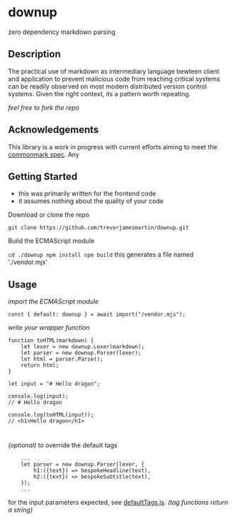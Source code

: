 # downup

zero dependency markdown parsing

## Description

The practical use of markdown as intermediary language bewteen client and application to prevent malicious code from reaching critical systems can be readily observed on most modern distributed version control systems. Given the right context, its a pattern worth repeating. 

_feel free to fork the repo_

## Acknowledgements

This library is a work in progress with current efforts aiming to meet the [commonmark spec](https://spec.commonmark.org/). Any 


## Getting Started

- this was primarily written for the frontend code
- it assumes nothing about the quality of your code

Download or clone the repo

`git clone https://github.com/trevorjamesmartin/downup.git`

Build the ECMAScript module

`cd ./downup
npm install
npm build`
this generates a file named './vendor.mjs'

## Usage

_import the ECMAScript module_

`const { default: downup } = await import("/vendor.mjs");`

_write your wrapper function_

```
function toHTML(markdown) {
    let lexer = new downup.Lexer(markdown);
    let parser = new downup.Parser(lexer);
    let html = parser.Parse();
    return html;
}

let input = "# Hello dragon";

console.log(input);
// # Hello dragon

console.log(toHTML(input));
// <h1>Hello dragon</h1>
```
#

_(optional)_ to override the default tags
```
    ...
    let parser = new downup.Parser(lexer, {
        h1:({text}) => bespokeHeadline(text),
        h2:({text}) => bespokeSubtitle(text),
    });
    ...
```

for the input parameters expected, see [defaultTags.js](./defaultTags.js).
_(tag functions return a string)_

